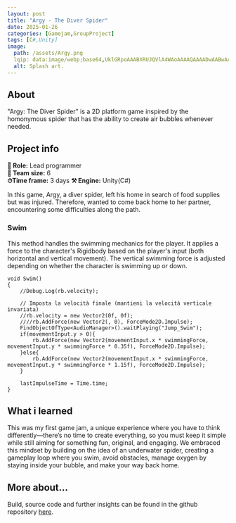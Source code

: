 ```yaml
---
layout: post
title: "Argy - The Diver Spider"
date: 2025-01-26
categories: [Gamejam,GroupProject]
tags: [C#,Unity]
image:
  path: /assets/Argy.png
  lqip: data:image/webp;base64,UklGRpoAAABXRUJQVlA4WAoAAAAQAAAADwAABwAAQUxQSDIAAAARL0AmbZurmr57yyIiqE8oiG0bejIYEQTgqiDA9vqnsUSI6H+oAERp2HZ65qP/VIAWAFZQOCBCAAAA8AEAnQEqEAAIAAVAfCWkAALp8sF8rgRgAP7o9FDvMCkMde9PK7euH5M1m6VWoDXf2FkP3BqV0ZYbO6NA/VFIAAAA
  alt: Splash art.
---
```


## About
"Argy: The Diver Spider" is a 2D platform game inspired by the homonymous spider that has the ability to create air bubbles whenever needed.

## Project info
**👤 Role:**  Lead programmer  
**👥 Team size:**  6  
**⏱︎Time frame:**  3 days
**⚒︎ Engine:**  Unity(C#)  

In this game, Argy, a diver spider, left his home in search of food supplies but was injured. Therefore, wanted to come back home to her partner, encountering some difficulties along the path.

### Swim
This method handles the swimming mechanics for the player. It applies a force to the character's Rigidbody based on the player's input (both horizontal and vertical movement). The vertical swimming force is adjusted depending on whether the character is swimming up or down.
```
void Swim()
{
    //Debug.Log(rb.velocity);

    // Imposta la velocità finale (mantieni la velocità verticale invariata)
    //rb.velocity = new Vector2(0f, 0f);
    ////rb.AddForce(new Vector2(, 0), ForceMode2D.Impulse);
    FindObjectOfType<AudioManager>().waitPlaying("Jump_Swim");
    if(movementInput.y > 0){
        rb.AddForce(new Vector2(movementInput.x * swimmingForce, movementInput.y * swimmingForce * 0.35f), ForceMode2D.Impulse);
    }else{
        rb.AddForce(new Vector2(movementInput.x * swimmingForce, movementInput.y * swimmingForce * 1.15f), ForceMode2D.Impulse);
    }

    lastImpulseTime = Time.time;
}
```

## What i learned
This was my first game jam, a unique experience where you have to think differently—there’s no time to create everything, so you must keep it simple while still aiming for something fun, original, and engaging. We embraced this mindset by building on the idea of an underwater spider, creating a gameplay loop where you swim, avoid obstacles, manage oxygen by staying inside your bubble, and make your way back home.

## More about...
Build, source code and further insights can be found in the github repository [here](https://github.com/GianluDR/ProjectJam).

